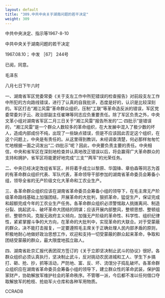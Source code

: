 ```yaml
---
layout: default
title: "309.中共中央关于湖南问题的若干决定"
weight: 309
---
```


中共中央决定、指示等1967-8-10

中共中央关于湖南问题的若干决定

1967.08.10； 中发 ［67］ 244号

已阅，同意。

毛泽东

八月七日下午六时

一、湖南省军区党委常委《关于支左工作中所犯错误的检查报告》对前段支左工作中所犯的方向路线错误，进行了认真的自我批评，态度是好的，认识是比较深刻的。军区打击“湘江风雷”革命群众组织，压制“工联”等革命造反派的错误，军区党委常委刘子云、政治部副主任崔琳等同志应负重要责任。除了军区负责之外，中央文革小组对湖南省军区二月三日关于“湘江风雷"报告所发的“二·四批示”是错误的，“湘江风雷”是一个群众人数较多的革命组织，在大发展中混入了极少数的坏人，造成内部成份不纯，出现了一些缺点错误，但是不应该因此否定这个组织，在这个问题上，中央是有责任的。从这里得到教训，未经调查清楚，何必那样匆匆忙忙地根据一面之词发出“二·四批示”呢？因此，中央要负责主要的责任。中央相信，中央和省军区在深刻地检查并认真地改正错误以后，将会赢得广大革命群众的支持和拥护，省军区将能更好地完成“三支”“两军"的光荣任务。

二、中央已经决定改组省军区，并将着手成立以黎原、华国锋、章伯森等同志为首的有革命群众组织代表、军队代表，革命领导干部参加的湖南省革命委员会筹备小组，领导全省的无产阶级文化大革命和工农业生产。

三、各革命群众组织应该在湖南省革命委员会筹备小组的领导下，在毛主席无产阶级革命路线基础上加强团结，开展革命的大批判，狠抓革命，猛促生产，保证完成和超额完成今年的工农业生产任务。各革命群众组织必须警惕敌人挑拨离间、制造分裂、挑起武斗、破坏革命大团结的阴谋；应该开展内部整风，整顿思想、整顿组织、整顿作风，克服无政府主义倾向，加强无产阶级的革命性、科学性、组织纪律性，紧紧掌握斗争的大方向，在革命的大批判中，实现革命的大联合。对于受蒙蔽的群众，决不能打击报复，一定要遵照毛主席关于正确处理人民内部矛盾的原则，积极地耐心地做好政治思想工作，欢迎和支持一切受蒙蔽的群众起来革命，争取和团结受蒙蔽的群众，最大限度地孤立敌人。

四、湖南省赴京汇报代表团双方签订的《关于立即坚决制止武斗的协议》很好。各群众组织必须认真执行，坚决制止武斗，反对挑动农民进城和工人、学生下乡搞打、砸、抢、抄，抓等活动，严防地、富、反、坏、流氓分子捣乱破坏。各革命群众组织应在湖南省革命委员会筹备小组的领导下，建立群众性的革命武装，保护国家财产，协助解放军维护社会的革命秩序。不管哪一派，今后都不准以任何借口夺取解放军的枪枝、抢劫军火仓库和各种军用物质。

CCRADB

